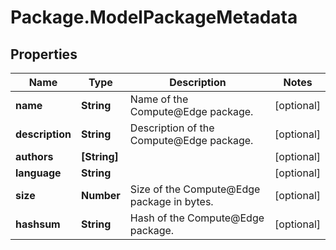 # Package.ModelPackageMetadata

## Properties

Name | Type | Description | Notes
------------ | ------------- | ------------- | -------------
**name** | **String** | Name of the Compute@Edge package. | [optional] 
**description** | **String** | Description of the Compute@Edge package. | [optional] 
**authors** | **[String]** |  | [optional] 
**language** | **String** |  | [optional] 
**size** | **Number** | Size of the Compute@Edge package in bytes. | [optional] 
**hashsum** | **String** | Hash of the Compute@Edge package. | [optional] 


